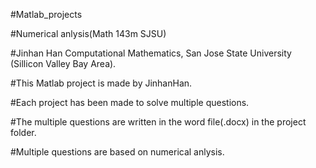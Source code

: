 #Matlab_projects

#Numerical anlysis(Math 143m SJSU)

#Jinhan Han Computational Mathematics, San Jose State University (Sillicon Valley Bay Area).

#This Matlab project is made by JinhanHan.

#Each project has been made to solve multiple questions.

#The multiple questions are written in the word file(.docx) in the project folder.

#Multiple questions are based on numerical anlysis.
